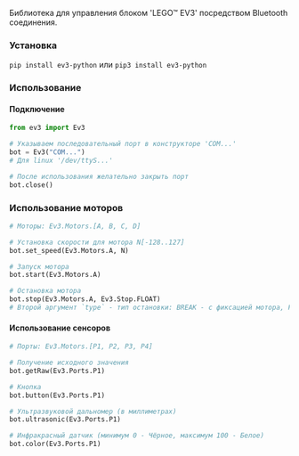 Библиотека для управления блоком 'LEGO™ EV3' посредством Bluetooth соединения. 

### Установка

`pip install ev3-python`
или
`pip3 install ev3-python`

### Использование

#### Подключение
```python
from ev3 import Ev3

# Указываем последовательный порт в конструкторе 'COM...'
bot = Ev3("COM...")
# Для linux '/dev/ttyS...'

# После использования желательно закрыть порт
bot.close()
```

### Использование моторов
```python
# Моторы: Ev3.Motors.[A, B, C, D]

# Установка скорости для мотора N[-128..127]
bot.set_speed(Ev3.Motors.A, N)

# Запуск мотора
bot.start(Ev3.Motors.A)

# Остановка мотора  
bot.stop(Ev3.Motors.A, Ev3.Stop.FLOAT)
# Второй аргумент `type` - тип остановки: BREAK - с фиксацией мотора, FLOAT - без
```
#### Использование сенсоров
```python
# Порты: Ev3.Motors.[P1, P2, P3, P4]

# Получение исходного значения
bot.getRaw(Ev3.Ports.P1)

# Кнопка
bot.button(Ev3.Ports.P1)

# Ультразвуковой дальномер (в миллиметрах)
bot.ultrasonic(Ev3.Ports.P1)

# Инфракрасный датчик (минимум 0 - Чёрное, максимум 100 - Белое)
bot.color(Ev3.Ports.P1)
```